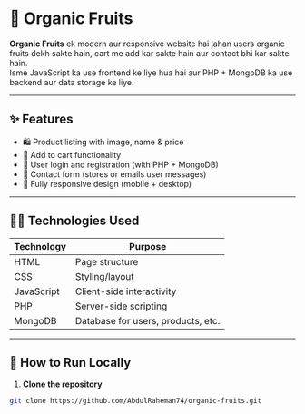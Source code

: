 # 🍎 Organic Fruits

**Organic Fruits** ek modern aur responsive website hai jahan users organic fruits dekh sakte hain, cart me add kar sakte hain aur contact bhi kar sakte hain.  
Isme JavaScript ka use frontend ke liye hua hai aur PHP + MongoDB ka use backend aur data storage ke liye.

---

## ✨ Features

- 🛍️ Product listing with image, name & price
- 🛒 Add to cart functionality
- 🔐 User login and registration (with PHP + MongoDB)
- 💬 Contact form (stores or emails user messages)
- 📱 Fully responsive design (mobile + desktop)

---

## 🧑‍💻 Technologies Used

| Technology | Purpose |
|------------|---------|
| HTML       | Page structure |
| CSS        | Styling/layout |
| JavaScript | Client-side interactivity |
| PHP        | Server-side scripting |
| MongoDB    | Database for users, products, etc. |

---

## 🚀 How to Run Locally

1. **Clone the repository**
```bash
git clone https://github.com/AbdulRaheman74/organic-fruits.git
